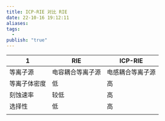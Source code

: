 ```yaml
---
title: ICP-RIE 对比 RIE
date: 22-10-16 19:12:11
aliases: 
tags:
  - 
publish: "true"
---
```


| 1            | RIE              | ICP-RIE          |
| ------------ | ---------------- | ---------------- |
| 等离子源     | 电容耦合等离子源 | 电感耦合等离子源 |
| 等离子体密度 | 低               | 高               |
| 刻蚀速率     | 较低             | 高               |
| 选择性       | 低               | 高               |
|              |                  |                  |
